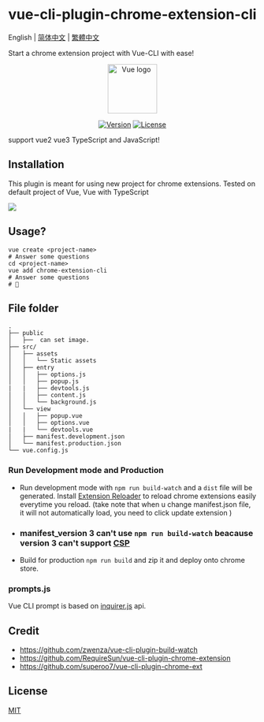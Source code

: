 # vue-cli-plugin-chrome-extension-cli

English | [简体中文](./README-zh_CN.md) | [繁體中文](./README-zh_TW.md)

Start a chrome extension project with Vue-CLI with ease!

<p align="center"><a href="https://github.com/sanyu1225/vue-cli-plugin-chrome-extension-cli" target="_blank" rel="noopener noreferrer"><img width="100" src="https://github.com/sanyu1225/vue-cli-plugin-chrome-extension-cli/raw/main/logo.png" alt="Vue logo"></a></p>

<p align="center">
  <a href="https://www.npmjs.com/package/vue-cli-plugin-chrome-extension-cli"><img src="https://img.shields.io/github/package-json/v/sanyu1225/vue-cli-plugin-chrome-extension-cli" alt="Version"></a>
  <a href="https://www.npmjs.com/package/vue-cli-plugin-chrome-extension-cli"><img src="https://img.shields.io/github/license/sanyu1225/vue-cli-plugin-chrome-extension-cli" alt="License"></a>
</p>

support vue2 vue3 TypeScript and JavaScript!

## Installation

This plugin is meant for using new project for chrome extensions. Tested on default project of Vue, Vue with TypeScript

![](https://sanyu1225.github.io/images/shell.gif)

## Usage?

```
vue create <project-name>
# Answer some questions
cd <project-name>
vue add chrome-extension-cli
# Answer some questions
# 🎉
```

## File folder

```
.
├── public
│   ├──  can set image.
├── src/
│   ├── assets
│   │   └── Static assets
│   ├── entry
│   │   ├── options.js
│   │   ├── popup.js
|   |   ├── devtools.js
│   │   ├── content.js
│   │   └── background.js
│   └── view
│   │   ├── popup.vue
│   │   ├── options.vue
|   |   └── devtools.vue
│   ├── manifest.development.json
│   └── manifest.production.json
└── vue.config.js
```

### Run Development mode and Production

- Run development mode with `npm run build-watch` and a `dist` file will be generated. Install [Extension Reloader](https://chrome.google.com/webstore/detail/extensions-reloader/fimgfedafeadlieiabdeeaodndnlbhid) to reload chrome extensions easily everytime you reload. (take note that when u change manifest.json file, it will not automatically load, you need to click update extension )
- ### manifest_version 3 can't use `npm run build-watch` beacause version 3 can't support [CSP](https://developer.chrome.com/docs/extensions/mv3/intro/mv3-migration/#content-security-policy)
- Build for production `npm run build` and zip it and deploy onto chrome store.
### prompts.js

Vue CLI prompt is based on [inquirer.js](https://github.com/SBoudrias/Inquirer.js) api.

## Credit

- https://github.com/zwenza/vue-cli-plugin-build-watch
- https://github.com/RequireSun/vue-cli-plugin-chrome-extension
- https://github.com/superoo7/vue-cli-plugin-chrome-ext

## License

[MIT](https://opensource.org/licenses/MIT)
